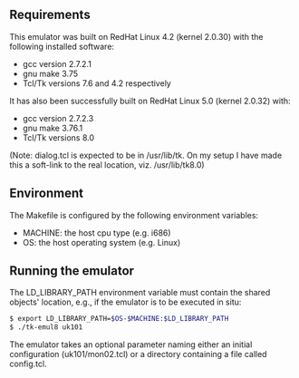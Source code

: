 Requirements
------------
This emulator was built on RedHat Linux 4.2 (kernel 2.0.30) with the
following installed software:
- gcc version 2.7.2.1
- gnu make 3.75
- Tcl/Tk versions 7.6 and 4.2 respectively

It has also been successfully built on RedHat Linux 5.0 (kernel 2.0.32)
with:
- gcc version 2.7.2.3
- gnu make 3.76.1
- Tcl/Tk versions 8.0

(Note: dialog.tcl is expected to be in /usr/lib/tk.  On my setup I have
made this a soft-link to the real location, viz. /usr/lib/tk8.0)

Environment
-----------
The Makefile is configured by the following environment variables:
- MACHINE: the host cpu type (e.g. i686)
- OS: the host operating system (e.g. Linux)

Running the emulator
--------------------
The LD_LIBRARY_PATH environment variable must contain the shared objects' 
location, e.g., if the emulator is to be executed in situ:

```bash
$ export LD_LIBRARY_PATH=$OS-$MACHINE:$LD_LIBRARY_PATH
$ ./tk-emul8 uk101
```

The emulator takes an optional parameter naming either an initial 
configuration (uk101/mon02.tcl) or a directory containing a file
called config.tcl.
